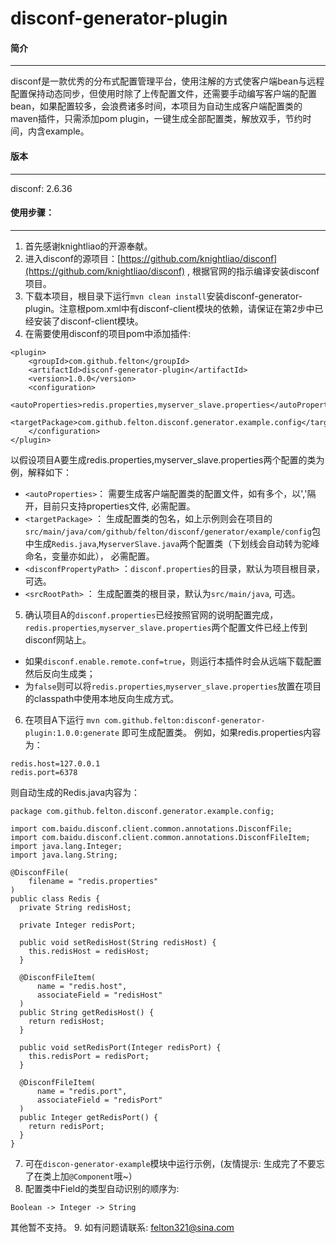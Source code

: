 # disconf-generator-plugin

#### 简介
---
disconf是一款优秀的分布式配置管理平台，使用注解的方式使客户端bean与远程配置保持动态同步，但使用时除了上传配置文件，还需要手动编写客户端的配置bean，如果配置较多，会浪费诸多时间，本项目为自动生成客户端配置类的maven插件，只需添加pom plugin，一键生成全部配置类，解放双手，节约时间，内含example。

#### 版本
---
disconf: 2.6.36

#### 使用步骤：
---
1. 首先感谢knightliao的开源奉献。
2. 进入disconf的源项目：[https://github.com/knightliao/disconf](https://github.com/knightliao/disconf) ,
   根据官网的指示编译安装disconf项目。
3. 下载本项目，根目录下运行`mvn clean install`安装disconf-generator-plugin。注意根pom.xml中有disconf-client模块的依赖，请保证在第2步中已经安装了disconf-client模块。
4. 在需要使用disconf的项目pom中添加插件:
```
<plugin>
    <groupId>com.github.felton</groupId>
    <artifactId>disconf-generator-plugin</artifactId>
    <version>1.0.0</version>
    <configuration>
      <autoProperties>redis.properties,myserver_slave.properties</autoProperties>
      <targetPackage>com.github.felton.disconf.generator.example.config</targetPackage>
    </configuration>
</plugin>
```
   以假设项目A要生成redis.properties,myserver_slave.properties两个配置的类为例，解释如下：
- `<autoProperties>`： 需要生成客户端配置类的配置文件，如有多个，以','隔开，目前只支持properties文件, 必需配置。
- `<targetPackage>` ： 生成配置类的包名，如上示例则会在项目的`src/main/java/com/github/felton/disconf/generator/example/config`包中生成`Redis.java`,`MyserverSlave.java`两个配置类（下划线会自动转为驼峰命名，变量亦如此）， 必需配置。
- `<disconfPropertyPath>` ：`disconf.properties`的目录，默认为项目根目录，可选。
- `<srcRootPath>` ： 生成配置类的根目录，默认为`src/main/java`, 可选。
5. 确认项目A的`disconf.properties`已经按照官网的说明配置完成，`redis.properties`,`myserver_slave.properties`两个配置文件已经上传到disconf网站上。
- 如果`disconf.enable.remote.conf=true`，则运行本插件时会从远端下载配置然后反向生成类；
- 为`false`则可以将`redis.properties`,`myserver_slave.properties`放置在项目的classpath中使用本地反向生成方式。
6. 在项目A下运行
```mvn com.github.felton:disconf-generator-plugin:1.0.0:generate``` 即可生成配置类。
例如，如果redis.properties内容为：
```
redis.host=127.0.0.1
redis.port=6378
```
则自动生成的Redis.java内容为：
```
package com.github.felton.disconf.generator.example.config;

import com.baidu.disconf.client.common.annotations.DisconfFile;
import com.baidu.disconf.client.common.annotations.DisconfFileItem;
import java.lang.Integer;
import java.lang.String;

@DisconfFile(
    filename = "redis.properties"
)
public class Redis {
  private String redisHost;

  private Integer redisPort;

  public void setRedisHost(String redisHost) {
    this.redisHost = redisHost;
  }

  @DisconfFileItem(
      name = "redis.host",
      associateField = "redisHost"
  )
  public String getRedisHost() {
    return redisHost;
  }

  public void setRedisPort(Integer redisPort) {
    this.redisPort = redisPort;
  }

  @DisconfFileItem(
      name = "redis.port",
      associateField = "redisPort"
  )
  public Integer getRedisPort() {
    return redisPort;
  }
}
```
7. 可在`discon-generator-example`模块中运行示例，(友情提示: 生成完了不要忘了在类上加`@Component`哦~）
8. 配置类中Field的类型自动识别的顺序为:
```
Boolean -> Integer -> String
```
  其他暂不支持。
9. 如有问题请联系: felton321@sina.com
